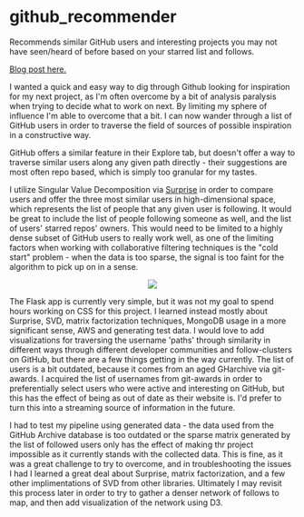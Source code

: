 # github_recommender

Recommends similar GitHub users and interesting projects you may not have seen/heard of before based on your starred list and follows.

[Blog post here.](https://alexandrafox.me)

I wanted a quick and easy way to dig through Github looking for inspiration for my next project, as I'm often overcome by a bit of analysis paralysis when trying to decide what to work on next. By limiting my sphere of influence I'm able to overcome that a bit. I can now wander through a list of GitHub users in order to traverse the field of sources of possible inspiration in a constructive way. 

GitHub offers a similar feature in their Explore tab, but doesn't offer a way to traverse similar users along any given path directly - their suggestions are most often repo based, which is simply too granular for my tastes. 

I utilize Singular Value Decomposition via [Surprise](http://surpriselib.com/) in order to compare users and offer the three most similar users in high-dimensional space, which represents the list of people that any given user is following. It would be great to include the list of people following someone as well, and the list of users' starred repos' owners. This would need to be limited to a highly dense subset of GitHub users to really work well, as one of the limiting factors when working with collaborative filtering techniques is the "cold start" problem - when the data is too sparse, the signal is too faint for the algorithm to pick up on in a sense.

<p align="center">
<img src="/assets/images/2019/3/github/usercomp2-2.png">
</p>

The Flask app is currently very simple, but it was not my goal to spend hours working on CSS for this project. I learned instead mostly about Surprise, SVD, matrix factorization techniques, MongoDB usage in a more significant sense, AWS and generating test data. I would love to add visualizations for traversing the username 'paths' through similarity in different ways through different developer communities and follow-clusters on GitHub, but there are a few things getting in the way currently. The list of users is a bit outdated, because it comes from an aged GHarchive via git-awards. I acquired the list of usernames from git-awards in order to preferentially select users who were active and interesting on GitHub, but this has the effect of being as out of date as their website is. I'd prefer to turn this into a streaming source of information in the future.

I had to test my pipeline using generated data - the data used from the GitHub Archive database is too outdated or the sparse matrix generated by the list of followed users only has the effect of making thr project impossible as it currently stands with the collected data. This is fine, as it was a great challenge to try to overcome, and in troubleshooting the issues I had I learned a great deal about Surprise, matrix factorization, and a few other implimentations of SVD from other libraries. Ultimately I may revisit this process later in order to try to gather a denser network of follows to map, and then add visualization of the network using D3.